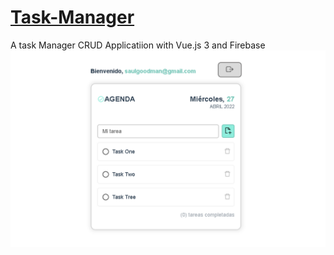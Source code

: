 # [Task-Manager](https://agenda-3c731.web.app/)
A task Manager CRUD Applicatiion with Vue.js 3 and Firebase
![TaskManager](taskManager-ss.png)

